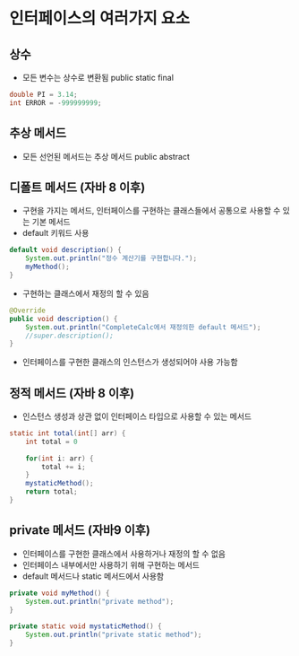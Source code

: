 # 인터페이스의 여러가지 요소
## 상수
- 모든 변수는 상수로 변환됨 public static final
```java
double PI = 3.14;
int ERROR = -999999999;
```

## 추상 메서드
- 모든 선언된 메서드는 추상 메서드 public abstract

## 디폴트 메서드 (자바 8 이후)
- 구현을 가지는 메서드, 인터페이스를 구현하는 클래스들에서 공통으로 사용할 수 있는 기본 메서드
- default 키워드 사용
```java
default void description() {
	System.out.println("정수 계산기를 구현합니다.");
	myMethod();
}
```
- 구현하는 클래스에서 재정의 할 수 있음
```java
@Override
public void description() {
	System.out.println("CompleteCalc에서 재정의한 default 메서드");
	//super.description();
}
```
- 인터페이스를 구현한 클래스의 인스턴스가 생성되어야 사용 가능함

## 정적 메서드 (자바 8 이후)
- 인스턴스 생성과 상관 없이 인터페이스 타입으로 사용할 수 있는 메서드
```java
static int total(int[] arr) {
	int total = 0
		
	for(int i: arr) {
		total += i;
	}
	mystaticMethod();
	return total;
}
```

## private 메서드 (자바9 이후)
- 인터페이스를 구현한 클래스에서 사용하거나 재정의 할 수 없음
- 인터페이스 내부에서만 사용하기 위해 구현하는 메서드
- default 메서드나 static 메서드에서 사용함
```java
private void myMethod() {
	System.out.println("private method");
}
	
private static void mystaticMethod() {
	System.out.println("private static method");
}
```
